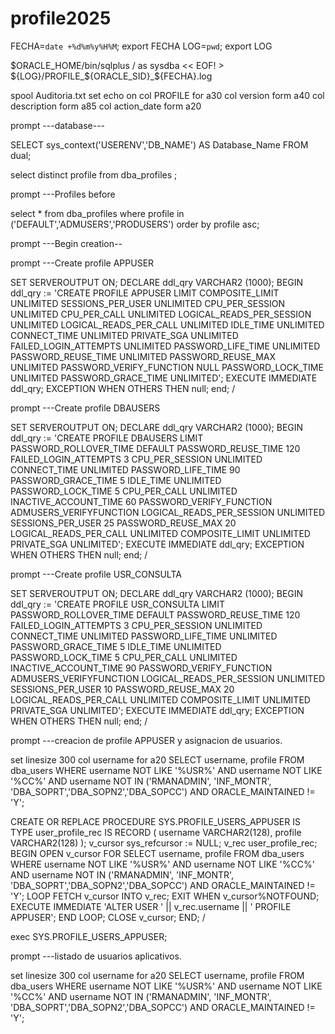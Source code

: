 # profile2025

FECHA=`date +%d%m%y%H%M`; export FECHA
LOG=`pwd`; export LOG

$ORACLE_HOME/bin/sqlplus / as sysdba << EOF! > ${LOG}/PROFILE_${ORACLE_SID}_${FECHA}.log

spool Auditoria.txt
set echo on
col PROFILE for a30
col version form a40
col description form a85
col action_date form a20




prompt ---database---

SELECT sys_context('USERENV','DB_NAME') AS Database_Name FROM dual;


select distinct profile from dba_profiles ;

prompt ---Profiles before

select * from dba_profiles where profile in  ('DEFAULT','ADMUSERS','PRODUSERS') order by profile asc;

prompt ---Begin creation--



prompt ---Create profile APPUSER

SET SERVEROUTPUT ON;
DECLARE
    ddl_qry     VARCHAR2 (1000);
BEGIN
    ddl_qry := 'CREATE PROFILE APPUSER
    LIMIT
         COMPOSITE_LIMIT UNLIMITED
         SESSIONS_PER_USER UNLIMITED
         CPU_PER_SESSION UNLIMITED
         CPU_PER_CALL UNLIMITED
         LOGICAL_READS_PER_SESSION UNLIMITED
         LOGICAL_READS_PER_CALL UNLIMITED
         IDLE_TIME UNLIMITED
         CONNECT_TIME UNLIMITED
         PRIVATE_SGA UNLIMITED
         FAILED_LOGIN_ATTEMPTS UNLIMITED
         PASSWORD_LIFE_TIME UNLIMITED
         PASSWORD_REUSE_TIME UNLIMITED
         PASSWORD_REUSE_MAX UNLIMITED
         PASSWORD_VERIFY_FUNCTION NULL
         PASSWORD_LOCK_TIME UNLIMITED
         PASSWORD_GRACE_TIME UNLIMITED';
    EXECUTE IMMEDIATE ddl_qry;
EXCEPTION
              WHEN OTHERS THEN
                 null;
end;
/



prompt ---Create profile DBAUSERS


SET SERVEROUTPUT ON;
DECLARE
    ddl_qry     VARCHAR2 (1000);
BEGIN
    ddl_qry := 'CREATE PROFILE DBAUSERS
    LIMIT
         PASSWORD_ROLLOVER_TIME		DEFAULT
         PASSWORD_REUSE_TIME		120
         FAILED_LOGIN_ATTEMPTS		3
         CPU_PER_SESSION		UNLIMITED
         CONNECT_TIME		UNLIMITED
         PASSWORD_LIFE_TIME		90
         PASSWORD_GRACE_TIME		5
         IDLE_TIME		UNLIMITED
         PASSWORD_LOCK_TIME		5
         CPU_PER_CALL		UNLIMITED
         INACTIVE_ACCOUNT_TIME		60
         PASSWORD_VERIFY_FUNCTION		ADMUSERS_VERIFYFUNCTION
         LOGICAL_READS_PER_SESSION		UNLIMITED
         SESSIONS_PER_USER		25
         PASSWORD_REUSE_MAX		20
         LOGICAL_READS_PER_CALL		UNLIMITED
         COMPOSITE_LIMIT		UNLIMITED
         PRIVATE_SGA		UNLIMITED';
    EXECUTE IMMEDIATE ddl_qry;
EXCEPTION
              WHEN OTHERS THEN
                 null;
end;
/

prompt ---Create profile USR_CONSULTA


SET SERVEROUTPUT ON;
DECLARE
    ddl_qry     VARCHAR2 (1000);
BEGIN
    ddl_qry := 'CREATE PROFILE USR_CONSULTA
    LIMIT
         PASSWORD_ROLLOVER_TIME		DEFAULT
         PASSWORD_REUSE_TIME		120
         FAILED_LOGIN_ATTEMPTS		3
         CPU_PER_SESSION		UNLIMITED
         CONNECT_TIME		UNLIMITED
         PASSWORD_LIFE_TIME		UNLIMITED
         PASSWORD_GRACE_TIME		5
         IDLE_TIME		UNLIMITED
         PASSWORD_LOCK_TIME		5
         CPU_PER_CALL		UNLIMITED
         INACTIVE_ACCOUNT_TIME		90
         PASSWORD_VERIFY_FUNCTION		ADMUSERS_VERIFYFUNCTION
         LOGICAL_READS_PER_SESSION		UNLIMITED
         SESSIONS_PER_USER		10
         PASSWORD_REUSE_MAX		20
         LOGICAL_READS_PER_CALL		UNLIMITED
         COMPOSITE_LIMIT		UNLIMITED
         PRIVATE_SGA		UNLIMITED';
    EXECUTE IMMEDIATE ddl_qry;
EXCEPTION
              WHEN OTHERS THEN
                 null;
end;
/


prompt ---creacion de profile APPUSER y asignacion de usuarios.



set linesize 300
col username for a20
SELECT username, profile
FROM dba_users
WHERE username NOT LIKE '%USR%'
AND username NOT LIKE '%CC%'
AND username NOT IN ('RMANADMIN', 'INF_MONTR', 'DBA_SOPRT','DBA_SOPN2','DBA_SOPCC') AND  ORACLE_MAINTAINED  != 'Y';



CREATE OR REPLACE PROCEDURE SYS.PROFILE_USERS_APPUSER
IS
    TYPE user_profile_rec IS RECORD (
        username VARCHAR2(128),
        profile  VARCHAR2(128) 
    );
    v_cursor sys_refcursor := NULL;
    v_rec    user_profile_rec;
BEGIN
    OPEN v_cursor FOR
        SELECT username, profile
     FROM dba_users
     WHERE username NOT LIKE '%USR%'
     AND username NOT LIKE '%CC%'
     AND username NOT IN ('RMANADMIN', 'INF_MONTR', 'DBA_SOPRT','DBA_SOPN2','DBA_SOPCC') AND  ORACLE_MAINTAINED  != 'Y';
    LOOP
        FETCH v_cursor INTO v_rec;
        EXIT WHEN v_cursor%NOTFOUND;
        EXECUTE IMMEDIATE 'ALTER USER ' || v_rec.username || ' PROFILE APPUSER';
    END LOOP;
    CLOSE v_cursor;
END;
/


exec SYS.PROFILE_USERS_APPUSER;

prompt ---listado de usuarios aplicativos.

set linesize 300
col username for a20
SELECT username, profile
FROM dba_users
WHERE username NOT LIKE '%USR%'
AND username NOT LIKE '%CC%'
AND username NOT IN ('RMANADMIN', 'INF_MONTR', 'DBA_SOPRT','DBA_SOPN2','DBA_SOPCC') AND  ORACLE_MAINTAINED  != 'Y';




